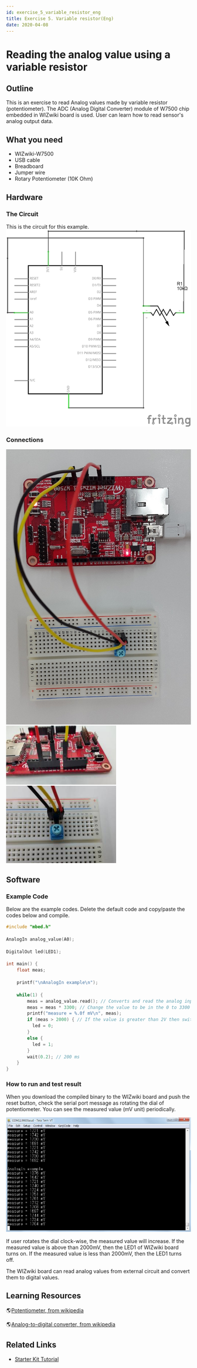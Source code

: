```yaml
---
id: exercise_5_variable_resistor_eng
title: Exercise 5. Variable resistor(Eng)
date: 2020-04-08
---
```



# Reading the analog value using a variable resistor

## Outline

This is an exercise to read Analog values made by variable resistor
(potentiometer). The ADC (Analog Digital Converter) module of W7500 chip
embedded in WIZwiki board is used. User can learn how to read sensor's
analog output data.


## What you need

  - WIZwiki-W7500
  - USB cable
  - Breadboard
  - Jumper wire
  - Rotary Potentiometer (10K Ohm)


## Hardware

### The Circuit

This is the circuit for this example.
![](/img/products/wizwiki_mbed_kit/kit_en/5_potentiometer_schem.png)


### Connections

![WIZwiki and a variable resistor](/img/products/wizwiki_mbed_kit/kit_en/5_board_all.jpg)
![](/img/products/wizwiki_mbed_kit/kit_en/5_board_analog1.jpg)
![](/img/products/wizwiki_mbed_kit/kit_en/5_board_analog2.jpg)


## Software

### Example Code

Below are the example codes. Delete the default code and copy/paste the
codes below and compile.

``` c
#include "mbed.h"
 
AnalogIn analog_value(A0);
 
DigitalOut led(LED1);

int main() {
    float meas;
    
    printf("\nAnalogIn example\n");
    
    while(1) {
        meas = analog_value.read(); // Converts and read the analog input value (value from 0.0 to 1.0)
        meas = meas * 3300; // Change the value to be in the 0 to 3300 range
        printf("measure = %.0f mV\n", meas);
        if (meas > 2000) { // If the value is greater than 2V then switch the LED on
          led = 0;
        }
        else {
          led = 1;
        }
        wait(0.2); // 200 ms
    }
}
```


### How to run and test result

When you download the compiled binary to the WIZwiki board and push the
reset button, check the serial port message as rotating the dial of
potentiometer. You can see the measured value (mV unit) periodically.

![](/img/products/wizwiki_mbed_kit/kit_en/5_test_result.jpg)

If user rotates the dial clock-wise, the measured value will increase.
If the measured value is above than 2000mV, then the LED1 of WIZwiki
board turns on. If the measured value is less than 2000mV, then the LED1
turns off.

The WIZwiki board can read analog values from external circuit and
convert them to digital values.


## Learning Resources

🌎[Potentiometer, from wikipedia](https://en.wikipedia.org/wiki/Potentiometer)

🌎[Analog-to-digital converter, from wikipedia](https://en.wikipedia.org/wiki/Analog-to-digital_converter)


## Related Links

  * [Starter Kit Tutorial](tutorial_eng)